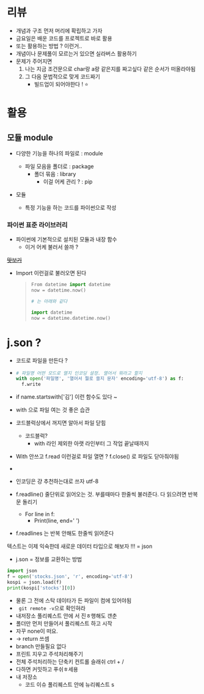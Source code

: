 # 리뷰 

* 개념과 구조 먼저 머리에 확립하고 가자 
* 금요일은 배운 코드를 프로젝트로 바로 활용
* 또는 활용하는 방법 ? 이런거..
* 개념이나 문제풀이 모르는거 있으면 실라버스 활용하기 
* 문제가 주어지면 
  1. 나는 지금 조건문으로 char랑 a랑 같은지를 짜고싶다 같은 순서가 떠올라야됨 
  2. 그 다음 문법적으로 맞게 코드짜기 
     + 빌드업이 되어야한다 ! ⭐️



# 활용

## 모듈 module

+ 다양한 기능을 하나의 파일로 : module
  + 파일 모음을 폴더로 : package
    + 폴더 묶음 : library 
      + 이걸 어케 관리 ? : pip 



+ 모듈 
  + 특정 기능을 하는 코드를 파이썬으로 작성



### 파이썬 표준 라이브러리 

+ 파이썬에 기본적으로 설치된 모듈과 내장 함수 
  + 이거 어케 불러서 쓸까 ? 



[~~맛보기~~](https://www.docs.python.org/ko/3/library)

+ Import 이런걸로 불러오면 된다

  > ```python
  > From datetime import datetime
  > now = datetime.now()
  > 
  > # 는 아래와 같다 
  > 
  > import datetime
  > now = datetime.datetime.now()
  > ```







# j.son ? 

+ 코드로 파일을 만든다 ? 

+ ```python
  # 파일명 어떤 모드로 열지 인코딩 설정. 열어서 뭐라고 할지 
  with open('파일명', '열어서 뭘로 쓸지 문자' encoding='utf-8') as f:
    f.write 
  ```

+ if name.startswith['김'] 이런 함수도 있다 ~

+ with 으로 파일 여는 것 좋은 습관 

+ 코드블럭상에서 꺼지면 알아서 파일 닫힘 

  + 코드블럭? 
    + with 라인 제외한 아랫 라인부터 그 작업 끝날때까지 

+ With 안쓰고 f.read 이런걸로 파일 열면 ? f.close() 로 파일도 닫아줘야됨 

+ 

+ 인코딩은 걍 추천하는대로 쓰자 utf-8

+ f.readline() 줄단위로 읽어오는 것. 부를때마다 한줄씩 불러준다. 다 읽으려면 반복문 돌리기 

  + For line in f:
    + Print(line, end=' ')

+ f.readlines 는 반복 안해도 한줄씩 읽어준다 



텍스트는 이제 익숙한데 새로운 데이터 타입으로 해보자 !!!  = json

+ j.son = 정보를 교환하는 방법

```python
import json
f = open('stocks.json', 'r', encoding='utf-8')
kospi = json.load(f)
print(kospi['stocks'][0]) 
```

+ 물론 그 전에 스탁 데이타가 든 파일이 컴에 있어야됨 
+ ` git remote -v`으로 확인혀라 
+ 내저장소 풀리퀘스트 안에 서 진ㅎ행해도 갠춘 
+ 폴더만 먼저 만들어서 풀리퀘스트 하고 시작 
+ 자꾸 none이 떠요.
+ -> return 쓰셈 
+ branch 만들필요 없다 
+ 프린트 지우고 주석처리해주기 
+ 전체 주석처리하는 단축키 컨트롤 슬래쉬 ctrl + /
+ 다하면 커밋하고 푸쉬ㅎ세용 
+ 내 저장소 
  + 코드 이슈 풀리퀘스트 안에 뉴리퀘스트 s











